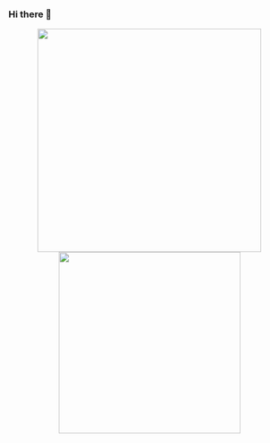 ### Hi there 👋

<p align="center">
  <img src="https://github-readme-stats.vercel.app/api?username=lockejan&show_icons=true&hide_border=true&count_private=true&include_all_commits=true", width="400"/>
  <img src="https://github-readme-stats.vercel.app/api/top-langs/?username=lockejan&langs_count=6&layout=compact&hide_border=true", width="325"/> <br>
</p>

<!--

![](https://komarev.com/ghpvc/?username=lockejan)

**lockejan/lockejan** is a ✨ _special_ ✨ repository because its `README.md` (this file) appears on your GitHub profile.
Here are some ideas to get you started:
- 🔭 I’m currently working on ...
- 🌱 I’m currently learning ...
- 👯 I’m looking to collaborate on ...
- 🤔 I’m looking for help with ...
- 💬 Ask me about ...
- 📫 How to reach me: ...
- 😄 Pronouns: ...
- ⚡ Fun fact: ...
-->
